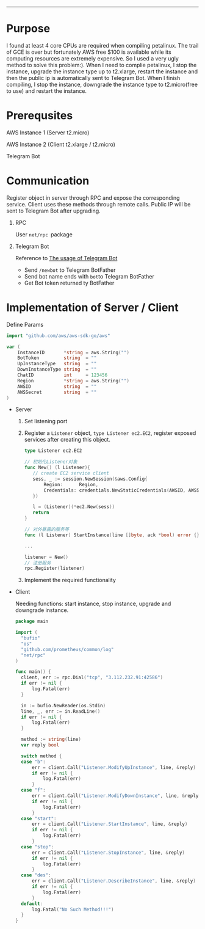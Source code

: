 ---

# Purpose

I found at least 4 core CPUs are required when compiling petalinux. The trail of GCE is over but fortunately AWS free $100 is available while its computing resources are extremely expensive. So I used a very ugly method to solve this problem:). When I need to complie petalinux, I stop the instance, upgrade the instance type up to t2.xlarge, restart the instance and then the public ip is automatically sent to Telegram Bot. When I finish compiling, I stop the instance, downgrade the instance type to t2.micro(free to use) and restart the instance.



# Prerequsites

AWS Instance 1 (Server t2.micro)

AWS Instance 2 (Client  t2.xlarge / t2.micro)

Telegram Bot



# Communication

Register object in server through RPC and expose the corresponding service. Client uses these methods through remote calls. Public IP will be sent to Telegram Bot after upgrading. 

1. RPC

   User `net/rpc `package

2. Telegram Bot

   Reference to [The usage of Telegram Bot](<https://github.com/go-telegram-bot-api/telegram-bot-api/blob/master/README.md>)

   - Send `/newbot` to Telegram BotFather
   - Send bot name ends with `bot`to Telegram BotFather 
   - Get Bot token returned ty BotFather

# Implementation of Server / Client 
Define Params

```go
import "github.com/aws/aws-sdk-go/aws"

var (
	InstanceID       *string = aws.String("")
	BotToken         string  = ""
	UpInstanceType   string  = ""
	DownInstanceType string  = ""
	ChatID           int     = 123456
	Region           *string = aws.String("")
	AWSID            string  = ""
	AWSSecret        string  = ""
)

```
- Server

  1. Set listening port

  2. Register a `Listener` object, `type Listener ec2.EC2`, register exposed services after creating this object.

     ```go
     type Listener ec2.EC2
     
     // 初始化Listener对象
     func New() (l Listener){
     	// create EC2 service client
     	sess, _ := session.NewSession(&aws.Config{
     		Region:      Region,
     		Credentials: credentials.NewStaticCredentials(AWSID, AWSSecret, ""),
     	})
     
     	l = (Listener)(*ec2.New(sess))
     	return
     }
     
     // 对外暴露的服务等
     func (l Listener) StartInstance(line []byte, ack *bool) error {}
     
     ...
     
     listener = New()
     // 注册服务
     rpc.Register(listener)
     ```

  3. Implement the required functionality

- Client

  Needing functions: start instance, stop instance, upgrade and downgrade instance.

  ```go
  package main
  
  import (
  	"bufio"
  	"os"
  	"github.com/prometheus/common/log"
  	"net/rpc"
  )
  
  func main() {
  	client, err := rpc.Dial("tcp", "3.112.232.91:42586")
  	if err != nil {
  		log.Fatal(err)
  	}
  
  	in := bufio.NewReader(os.Stdin)
  	line, _, err := in.ReadLine()
  	if err != nil {
  		log.Fatal(err)
  	}
  
  	method := string(line)
  	var reply bool
  
  	switch method {
  	case "b":
  		err = client.Call("Listener.ModifyUpInstance", line, &reply)
  		if err != nil {
  			log.Fatal(err)
  		}
  	case "f":
  		err = client.Call("Listener.ModifyDownInstance", line, &reply)
  		if err != nil {
  			log.Fatal(err)
  		}
  	case "start":
  		err = client.Call("Listener.StartInstance", line, &reply)
  		if err != nil {
  			log.Fatal(err)
  		}
  	case "stop":
  		err = client.Call("Listener.StopInstance", line, &reply)
  		if err != nil {
  			log.Fatal(err)
  		}
  	case "des":
  		err = client.Call("Listener.DescribeInstance", line, &reply)
  		if err != nil {
  			log.Fatal(err)
  		}
  	default:
  		log.Fatal("No Such Method!!!")
  	}
  }
  ```
